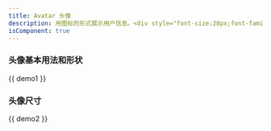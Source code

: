 ```yaml
---
title: Avatar 头像
description: 用图标的形式展示用户信息。<div style="font-size:28px;font-family:DIN-Medium;color:#0052d9;padding:8px 12px;border-radius:10px;background:#d9e1ff;display:inline-block;">^1.0.0</div>
isComponent: true
---
```


### 头像基本用法和形状

{{ demo1 }}

### 头像尺寸

{{ demo2 }}
